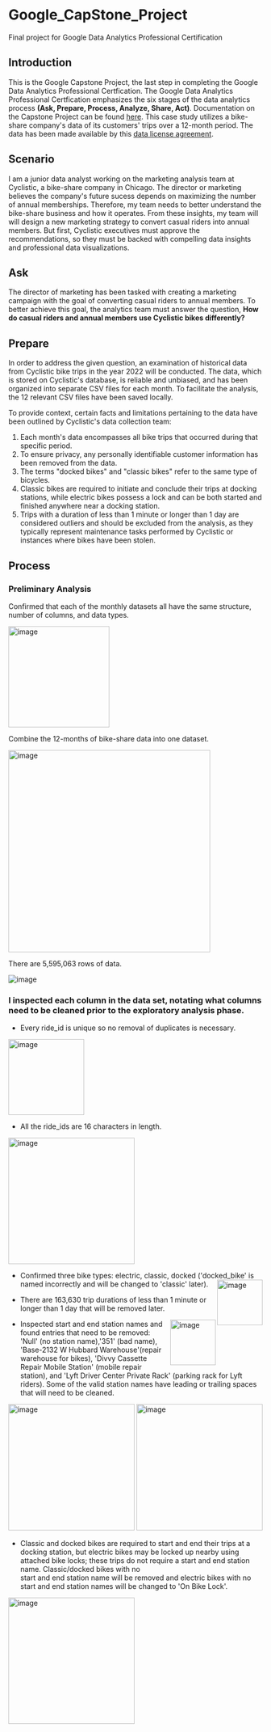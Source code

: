 # Google_CapStone_Project
Final project for Google Data Analytics Professional Certification

## Introduction
This is the Google Capstone Project, the last step in completing the Google Data Analytics Professional Certfication.  The Google Data Analytics Professional Certfication emphasizes the six stages of the data analytics process **(Ask, Prepare, Process, Analyze, Share, Act)**.  Documentation on the Capstone Project can be found [here](https://www.coursera.org/learn/google-data-analytics-capstone).  This case study utilizes a bike-share company's data of its customers' trips over a 12-month period.  The data has been made available by this [data license agreement](https://ride.divvybikes.com/data-license-agreement).

## Scenario
I am a junior data analyst working on the marketing analysis team at Cyclistic, a bike-share company in Chicago.  The director or marketing believes the company's future sucess depends on maximizing the number of annual memberships.  Therefore, my team needs to better understand the bike-share business and how it operates.  From these insights, my team will will design a new marketing strategy to convert casual riders into annual members.  But first, Cyclistic executives must approve the recommendations, so they must be backed with compelling data insights and professional data visualizations.

## Ask
The director of marketing has been tasked with creating a marketing campaign with the goal of converting casual riders to annual members.  To better achieve this goal, the analytics team must answer the question, **How do casual riders and annual members use Cyclistic bikes differently?**

## Prepare
In order to address the given question, an examination of historical data from Cyclistic bike trips in the year 2022 will be conducted. The data, which is stored on Cyclistic's database, is reliable and unbiased, and has been organized into separate CSV files for each month. To facilitate the analysis, the 12 relevant CSV files have been saved locally.

To provide context, certain facts and limitations pertaining to the data have been outlined by Cyclistic's data collection team:

  1. Each month's data encompasses all bike trips that occurred during that specific period.
  2. To ensure privacy, any personally identifiable customer information has been removed from the data.
  3. The terms "docked bikes" and "classic bikes" refer to the same type of bicycles.
  4. Classic bikes are required to initiate and conclude their trips at docking stations, while electric bikes possess a lock and can be both started and finished anywhere       near a docking station.
  5. Trips with a duration of less than 1 minute or longer than 1 day are considered outliers and should be excluded from the analysis, as they typically represent               maintenance tasks performed by Cyclistic or instances where bikes have been stolen.

## Process

### Preliminary Analysis
Confirmed that each of the monthly datasets all have the same structure, number of columns, and data types.

<img width="200" alt="image" src="https://github.com/kdfields/Google_CapStone_Project/assets/113741694/d8f5064c-5a7d-4ff5-acf9-b1245698c648">

Combine the 12-months of bike-share data into one dataset.

<img width="400" alt="image" src="https://github.com/kdfields/Google_CapStone_Project/assets/113741694/b4e92f06-45ce-49bb-9202-ec1434d78d2d">

There are 5,595,063 rows of data.

![image](https://github.com/kdfields/Google_CapStone_Project/assets/113741694/cf0ada26-57a8-4630-8b77-0510bfe24484)

### I inspected each column in the data set, notating what columns need to be cleaned prior to the exploratory analysis phase.

* Every ride_id is unique so no removal of duplicates is necessary.

<img width="150" alt="image" src="https://github.com/kdfields/Google_CapStone_Project/assets/113741694/5cd182cf-7758-4da6-84c9-cd5a5a6de32c">

* All the ride_ids are 16 characters in length.

<img width="250" alt="image" src="https://github.com/kdfields/Google_CapStone_Project/assets/113741694/6a57807a-57f5-46aa-a661-08a40b557156">

* Confirmed three bike types: electric, classic, docked ('docked_bike' is named incorrectly and will be changed to 'classic' later). <img width="90" alt="image" src="https://github.com/kdfields/Google_CapStone_Project/assets/113741694/f2eb7a5d-4993-4c7e-88d4-6eb692e4071f" align='right'>



* There are 163,630 trip durations of less than 1 minute or longer than 1 day that will be removed later.

<img width="90" alt="image" src="https://github.com/kdfields/Google_CapStone_Project/assets/113741694/f63ccd29-54c0-4ab2-b4da-6d6a7c044fa7" align='right'>



* Inspected start and end station names and found entries that need to be removed: 'Null' (no station name),'351' (bad name), 'Base-2132 W Hubbard Warehouse'(repair warehouse for bikes), 'Divvy Cassette Repair Mobile Station' (mobile repair station), and 'Lyft Driver Center Private Rack' (parking rack for Lyft riders).  Some of the valid station names have leading or trailing spaces that will need to be cleaned.

<img width="250" alt="image" src="https://github.com/kdfields/Google_CapStone_Project/assets/113741694/93cde21d-d591-467d-8cd8-cd7d57abc98e">

<img width="250" alt="image" src="https://github.com/kdfields/Google_CapStone_Project/assets/113741694/413827cc-ee16-4fc9-8260-721d26d88e6b">

* Classic and docked bikes are required to start and end their trips at a docking station, but electric bikes may be locked up 
nearby using attached bike locks; these trips do not require a start and end station name.  Classic/docked bikes with no  
start and end station name will be removed and electric bikes with no start and end station names will be changed to 'On Bike Lock'.

<img width="250" alt="image" src="https://github.com/kdfields/Google_CapStone_Project/assets/113741694/5d94c257-9712-4783-a848-6099b1861fed">

